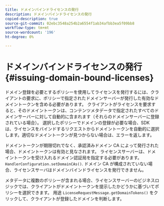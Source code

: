 ```yaml
---
title: ドメインバインドライセンスの発行
description: ドメインバインドライセンスの発行
copied-description: true
source-git-commit: 02ebc3548a254b2a6554f1ab34afbb3ea5f09bb8
workflow-type: tm+mt
source-wordcount: '196'
ht-degree: 0%

---
```


# ドメインバインドライセンスの発行{#issuing-domain-bound-licenses}

ドメイン登録を必要とするポリシーを使用してライセンスを発行するには、クライアントの要求に、ポリシーで指定されたドメインサーバーが発行した有効なドメイントークンを含める必要があります。 クライアントがライセンスを要求すると、そのドメイントークンは、コンテンツメタデータで指定されたすべてのドメインサーバーに対して自動的に含まれます（それらのドメインサーバーに登録されている場合）。 選択したポリシーでドメインの登録が必要な場合、SDK は、ライセンスをバインドするリクエストからドメイントークンを自動的に選択します。適切なドメイントークンが見つからない場合は、エラーを返します。

ドメイントークンが期限切れでなく、承認済みドメイン CA によって発行された場合、ドメイントークンは有効と見なされます。 ライセンスサーバーは、ドメイントークンを受け入れるドメイン認証局を指定する必要があります。 `HandlerConfiguration.setDomainCAs()`. ドメイン CA が構成されていない場合、ライセンスサーバはドメインバインドライセンスを発行できません。

メタデータに複数のポリシーが含まれる場合、ライセンスサーバーのビジネスロジックでは、クライアントがドメイントークンを提示したかどうかに基づいてポリシーを選択できます。 用途 `LicenseRequestMessage.getDomainTokens()` をクリックして、クライアントが登録したドメインを判断します。
